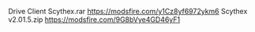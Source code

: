 Drive Client Scythex.rar https://modsfire.com/y1Cz8yf6972ykm6
Scythex v2.01.5.zip https://modsfire.com/9G8bVye4GD46yF1
